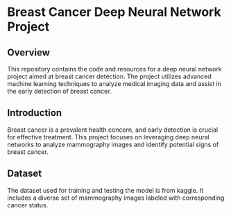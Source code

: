 # Breast Cancer Deep Neural Network Project
## Overview

This repository contains the code and resources for a deep neural network project aimed at breast cancer detection. The project utilizes advanced machine learning techniques to analyze medical imaging data and assist in the early detection of breast cancer.

## Introduction

Breast cancer is a prevalent health concern, and early detection is crucial for effective treatment. This project focuses on leveraging deep neural networks to analyze mammography images and identify potential signs of breast cancer.
## Dataset

The dataset used for training and testing the model is from kaggle. It includes a diverse set of mammography images labeled with corresponding cancer status.
